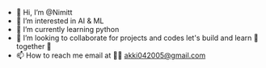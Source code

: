 - 👋 Hi, I’m @Nimitt
- 👀 I’m interested in AI & ML
- 🌱 I’m currently learning python
- 💞️ I’m looking to collaborate for projects and codes let's build and learn 🤝 together 🙂
- 📫 How to reach me  email at 📲🤳 akki042005@gmail.com

<!---
Nimitt is a ✨ special ✨ repository because its `README.md` (this file) appears on your GitHub profile.
You can click the Preview link to take a look at your changes.
--->
